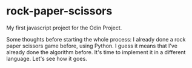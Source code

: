 # rock-paper-scissors
My first javascript project for the Odin Project.

Some thoughts before starting the whole process:
I already done a rock paper scissors game before, using Python. I guess it means that I've already done the algorithm before. It's time to implement it in a different language.  Let's see how it goes. 